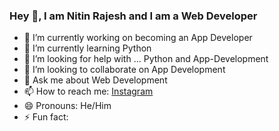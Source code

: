 ### Hey 👋, I am Nitin Rajesh and I am a Web Developer


- 🔭 I’m currently working on becoming an App Developer
- 🌱 I’m currently learning Python
- 🤔 I’m looking for help with ... Python and App-Development
- 👯 I’m looking to collaborate on App Development
- 💬 Ask me about Web Development
- 📫 How to reach me: [Instagram](https://instagram.com/nitinx7)
- 😄 Pronouns: He/Him
- ⚡ Fun fact: 
